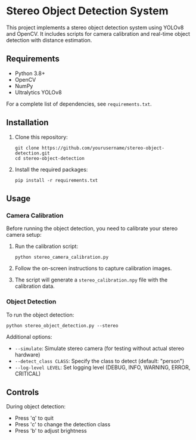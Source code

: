 # Stereo Object Detection System

This project implements a stereo object detection system using YOLOv8 and OpenCV. It includes scripts for camera calibration and real-time object detection with distance estimation.

## Requirements

- Python 3.8+
- OpenCV
- NumPy
- Ultralytics YOLOv8

For a complete list of dependencies, see `requirements.txt`.

## Installation

1. Clone this repository:
   ```
   git clone https://github.com/yourusername/stereo-object-detection.git
   cd stereo-object-detection
   ```

2. Install the required packages:
   ```
   pip install -r requirements.txt
   ```

## Usage

### Camera Calibration

Before running the object detection, you need to calibrate your stereo camera setup:

1. Run the calibration script:
   ```
   python stereo_camera_calibration.py
   ```

2. Follow the on-screen instructions to capture calibration images.

3. The script will generate a `stereo_calibration.npy` file with the calibration data.

### Object Detection

To run the object detection:
```
python stereo_object_detection.py --stereo
```

Additional options:
- `--simulate`: Simulate stereo camera (for testing without actual stereo hardware)
- `--detect_class CLASS`: Specify the class to detect (default: "person")
- `--log-level LEVEL`: Set logging level (DEBUG, INFO, WARNING, ERROR, CRITICAL)

## Controls

During object detection:
- Press 'q' to quit
- Press 'c' to change the detection class
- Press 'b' to adjust brightness